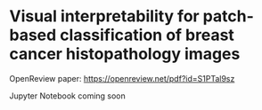 # Visual interpretability for patch-based classification of breast cancer histopathology images
OpenReview paper: https://openreview.net/pdf?id=S1PTal9sz

Jupyter Notebook coming soon

